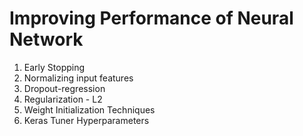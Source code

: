 <h1> Improving Performance of Neural Network </h1>
<ol>
    <li>Early Stopping</li>
    <li>Normalizing input features</li>
    <li>Dropout-regression</li>
    <li>Regularization - L2 </li>
    <li>Weight Initialization Techniques </li>
    <li>Keras Tuner Hyperparameters</li>
</ol>